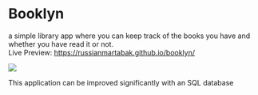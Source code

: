 # Booklyn
a simple library app where you can keep track of the books you have and whether you have read it or not.  
Live Preview: https://russianmartabak.github.io/booklyn/  
  
![](https://i.imgur.com/XYOXkOU.png)
  
This application can be improved significantly with an SQL database
